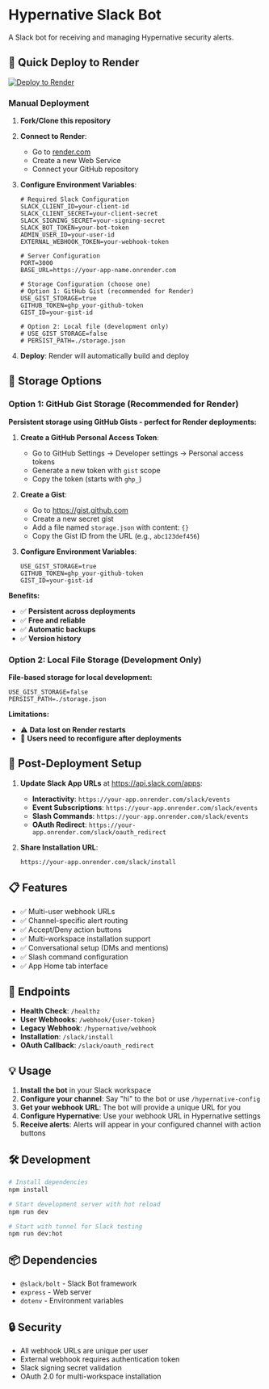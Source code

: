 # Hypernative Slack Bot

A Slack bot for receiving and managing Hypernative security alerts.

## 🚀 Quick Deploy to Render

[![Deploy to Render](https://render.com/images/deploy-to-render-button.svg)](https://render.com/deploy)

### Manual Deployment

1. **Fork/Clone this repository**
2. **Connect to Render**:
   - Go to [render.com](https://render.com)
   - Create a new Web Service
   - Connect your GitHub repository
3. **Configure Environment Variables**:

   ```env
   # Required Slack Configuration
   SLACK_CLIENT_ID=your-client-id
   SLACK_CLIENT_SECRET=your-client-secret
   SLACK_SIGNING_SECRET=your-signing-secret
   SLACK_BOT_TOKEN=your-bot-token
   ADMIN_USER_ID=your-user-id
   EXTERNAL_WEBHOOK_TOKEN=your-webhook-token

   # Server Configuration
   PORT=3000
   BASE_URL=https://your-app-name.onrender.com

   # Storage Configuration (choose one)
   # Option 1: GitHub Gist (recommended for Render)
   USE_GIST_STORAGE=true
   GITHUB_TOKEN=ghp_your-github-token
   GIST_ID=your-gist-id

   # Option 2: Local file (development only)
   # USE_GIST_STORAGE=false
   # PERSIST_PATH=./storage.json
   ```

4. **Deploy**: Render will automatically build and deploy

## 💾 Storage Options

### Option 1: GitHub Gist Storage (Recommended for Render)

**Persistent storage using GitHub Gists - perfect for Render deployments:**

1. **Create a GitHub Personal Access Token**:

   - Go to GitHub Settings → Developer settings → Personal access tokens
   - Generate a new token with `gist` scope
   - Copy the token (starts with `ghp_`)

2. **Create a Gist**:

   - Go to https://gist.github.com
   - Create a new secret gist
   - Add a file named `storage.json` with content: `{}`
   - Copy the Gist ID from the URL (e.g., `abc123def456`)

3. **Configure Environment Variables**:
   ```env
   USE_GIST_STORAGE=true
   GITHUB_TOKEN=ghp_your-github-token
   GIST_ID=your-gist-id
   ```

**Benefits:**

- ✅ **Persistent across deployments**
- ✅ **Free and reliable**
- ✅ **Automatic backups**
- ✅ **Version history**

### Option 2: Local File Storage (Development Only)

**File-based storage for local development:**

```env
USE_GIST_STORAGE=false
PERSIST_PATH=./storage.json
```

**Limitations:**

- ⚠️ **Data lost on Render restarts**
- 🔄 **Users need to reconfigure after deployments**

## 🔧 Post-Deployment Setup

1. **Update Slack App URLs** at https://api.slack.com/apps:

   - **Interactivity**: `https://your-app.onrender.com/slack/events`
   - **Event Subscriptions**: `https://your-app.onrender.com/slack/events`
   - **Slash Commands**: `https://your-app.onrender.com/slack/events`
   - **OAuth Redirect**: `https://your-app.onrender.com/slack/oauth_redirect`

2. **Share Installation URL**:
   ```
   https://your-app.onrender.com/slack/install
   ```

## 📋 Features

- ✅ Multi-user webhook URLs
- ✅ Channel-specific alert routing
- ✅ Accept/Deny action buttons
- ✅ Multi-workspace installation support
- ✅ Conversational setup (DMs and mentions)
- ✅ Slash command configuration
- ✅ App Home tab interface

## 🔗 Endpoints

- **Health Check**: `/healthz`
- **User Webhooks**: `/webhook/{user-token}`
- **Legacy Webhook**: `/hypernative/webhook`
- **Installation**: `/slack/install`
- **OAuth Callback**: `/slack/oauth_redirect`

## 💡 Usage

1. **Install the bot** in your Slack workspace
2. **Configure your channel**: Say "hi" to the bot or use `/hypernative-config`
3. **Get your webhook URL**: The bot will provide a unique URL for you
4. **Configure Hypernative**: Use your webhook URL in Hypernative settings
5. **Receive alerts**: Alerts will appear in your configured channel with action buttons

## 🛠️ Development

```bash
# Install dependencies
npm install

# Start development server with hot reload
npm run dev

# Start with tunnel for Slack testing
npm run dev:hot
```

## 📦 Dependencies

- `@slack/bolt` - Slack Bot framework
- `express` - Web server
- `dotenv` - Environment variables

## 🔒 Security

- All webhook URLs are unique per user
- External webhook requires authentication token
- Slack signing secret validation
- OAuth 2.0 for multi-workspace installation

